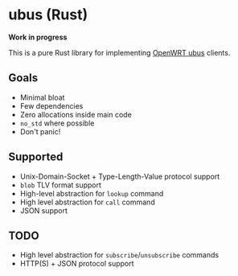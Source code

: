 ubus (Rust)
===========

**Work in progress**

This is a pure Rust library for implementing [OpenWRT ubus](https://openwrt.org/docs/techref/ubus) clients.

Goals
-----

* Minimal bloat
* Few dependencies
* Zero allocations inside main code
* `no_std` where possible
* Don't panic!

Supported
---------

* Unix-Domain-Socket + Type-Length-Value protocol support
* `blob` TLV format support
* High-level abstraction for `lookup` command
* High level abstraction for `call` command
* JSON support

TODO
----

* High level abstraction for `subscribe`/`unsubscribe` commands
* HTTP(S) + JSON protocol support
